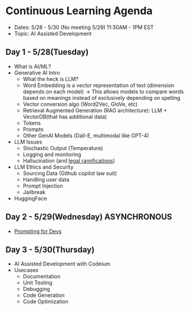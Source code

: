 # Continuous Learning Agenda
- Dates: 5/28 - 5/30 (No meeting 5/29) 11:30AM - 1PM EST
- Topic: AI Assisted Development

## Day 1 - 5/28(Tuesday)
- What is AI/ML?
- Generative AI Intro
  - What the heck is LLM?
  - Word Embedding is a vector representation of text (dimension depends on each model) -> This allows models to compare words based on meanings instead of exclusively depending on spelling
  - Vector conversion algo (Word2Vec, GloVe, etc)
  - Retrieval Augmented Generation (RAG architecture): LLM + VectorDB(that has additional data)
  - Tokens
  - Prompts
  - Other GenAI Models (Dall-E, multimodal like GPT-4)
- LLM Issues
  - Stochastic Output (Temperature)
  - Logging and monitoring
  - Hallucination (and [legal ramifications](https://www.forbes.com/sites/marisagarcia/2024/02/19/what-air-canada-lost-in-remarkable-lying-ai-chatbot-case/))
- LLM Ethics and Security
  - Sourcing Data (Github copilot law suit)
  - Handling user data
  - Prompt Injection
  - Jailbreak
- HuggingFace

## Day 2 - 5/29(Wednesday) **ASYNCHRONOUS**
- [Prompting for Devs](https://www.deeplearning.ai/short-courses/chatgpt-prompt-engineering-for-developers/)

## Day 3 - 5/30(Thursday)
- AI Assisted Development with Codeium
- Usecases
  - Documentation
  - Unit Testing
  - Debugging
  - Code Generation
  - Code Optimization
